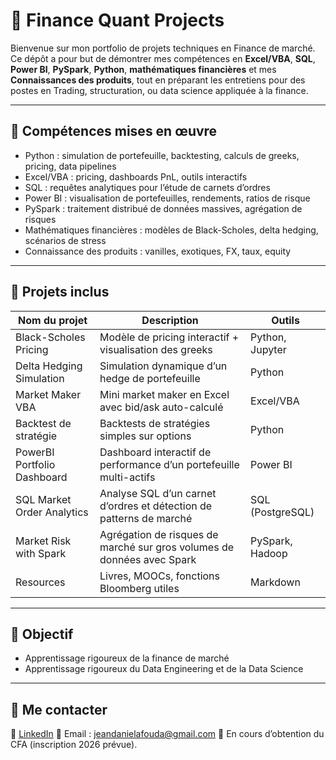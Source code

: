 # 💼 Finance Quant Projects

Bienvenue sur mon portfolio de projets techniques en Finance de marché.
Ce dépôt a pour but de démontrer mes compétences en **Excel/VBA**, **SQL**, **Power BI**, **PySpark**, **Python**, **mathématiques financières** et mes **Connaissances des produits**, tout en préparant les entretiens pour des postes en Trading, structuration, ou data science appliquée à la finance.

---

## 🧰 Compétences mises en œuvre

- Python : simulation de portefeuille, backtesting, calculs de greeks, pricing, data pipelines
- Excel/VBA : pricing, dashboards PnL, outils interactifs
- SQL : requêtes analytiques pour l’étude de carnets d’ordres
- Power BI : visualisation de portefeuilles, rendements, ratios de risque
- PySpark : traitement distribué de données massives, agrégation de risques
- Mathématiques financières : modèles de Black-Scholes, delta hedging, scénarios de stress
- Connaissance des produits : vanilles, exotiques, FX, taux, equity

---

## 📁 Projets inclus

| Nom du projet | Description | Outils |
|---------------------------|--------------------------------------------------------------------------|------------------|
| Black-Scholes Pricing | Modèle de pricing interactif + visualisation des greeks | Python, Jupyter |
| Delta Hedging Simulation | Simulation dynamique d’un hedge de portefeuille | Python |
| Market Maker VBA | Mini market maker en Excel avec bid/ask auto-calculé | Excel/VBA |
| Backtest de stratégie | Backtests de stratégies simples sur options | Python |
| PowerBI Portfolio Dashboard | Dashboard interactif de performance d’un portefeuille multi-actifs | Power BI |
| SQL Market Order Analytics | Analyse SQL d’un carnet d’ordres et détection de patterns de marché | SQL (PostgreSQL) |
| Market Risk with Spark | Agrégation de risques de marché sur gros volumes de données avec Spark | PySpark, Hadoop |
| Resources | Livres, MOOCs, fonctions Bloomberg utiles | Markdown |

---

## 🎯 Objectif

- Apprentissage rigoureux de la finance de marché
- Apprentissage rigoureux du Data Engineering et de la Data Science

---

## 📎 Me contacter

💼 [LinkedIn](linkedin.com/in/jean-daniel-o-afouda-9a5400a7)
📧 Email : jeandanielafouda@gmail.com
📄 En cours d’obtention du CFA (inscription 2026 prévue).
